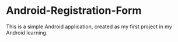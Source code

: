 # Android-Registration-Form

This is a simple Android application, created as my first project in my Android learning.
